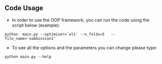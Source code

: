## Code Usage

- In order to use the OOP framework, you can run the code using the script below (example):

`python  main.py --optimizer='als' --n_folds=5   --file_name='submission1'`


- To see all the options and the parameters you can change please type:

`python main.py --help`